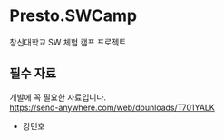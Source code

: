# Presto.SWCamp
창신대학교 SW 체험 캠프 프로젝트


## 필수 자료  
개발에 꼭 필요한 자료입니다.  
https://send-anywhere.com/web/dounloads/T701YALK  

*  강민호
